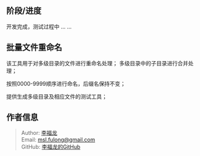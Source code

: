 
## 阶段/进度

开发完成，测试过程中 ... ...

## 批量文件重命名

该工具用于对多级目录的文件进行重命名处理；
多级目录中的子目录进行合并处理；

按照0000-9999顺序进行命名，后缀名保持不变；

提供生成多级目录及相应文件的测试工具；


## 作者信息

>	Author:	[李福龙](http://lifulong.me)  
>	Email:	[msl.fulong@gmail.com](mailto:msl.fulong@gmail.com)  
>	GitHub: [李福龙的GitHub](https://github.com/lifulong)  

